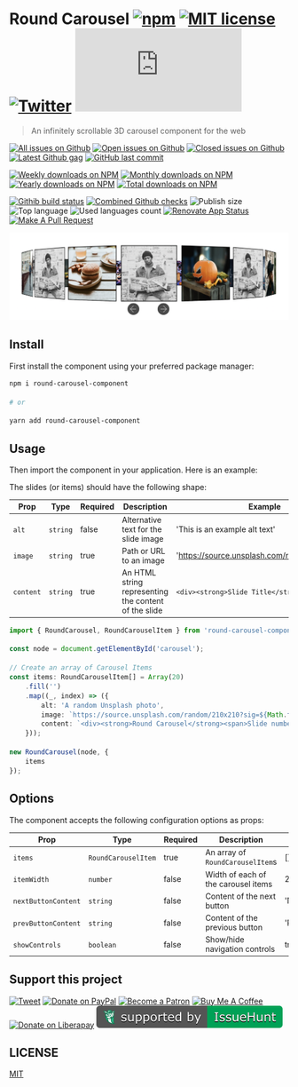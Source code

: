# Round Carousel [![npm][npm-version-img]][npm-version-url] [![MIT license][license-img]][license-url] [![Twitter][twitter-img]][twitter-url] [![Analytics][analytics-img]][analytics-url]

> An infinitely scrollable 3D carousel component for the web

[![All issues on Github][github-issues-img]][github-issues-url]
[![Open issues on Github][github-open-issues-img]][github-open-issues-url]
[![Closed issues on Github][github-closed-issues-img]][github-closed-issues-url]
[![Latest Github gag][github-tag-img]][github-tag-url]
[![GitHub last commit][last-commit-img]][last-commit-url]

[![Weekly downloads on NPM][npm-downloads-weekly-img]][npm-url]
[![Monthly downloads on NPM][npm-downloads-monthly-img]][npm-url]
[![Yearly downloads on NPM][npm-downloads-yearly-img]][npm-url]
[![Total downloads on NPM][npm-downloads-total-img]][npm-url]

[![Githib build status][github-status-img]][github-status-url]
[![Combined Github checks][github-checks-img]][github-checks-url]
![Publish size][publish-size-img]
![Top language][github-top-language-img]
![Used languages count][github-languages-img]
[![Renovate App Status][renovateapp-img]][renovateapp-url]
[![Make A Pull Request][prs-welcome-img]][prs-welcome-url]

![Round Carousel Screenshot](round-carousel.png)

## Install

First install the component using your preferred package manager:

```sh
npm i round-carousel-component

# or

yarn add round-carousel-component
```

## Usage

Then import the component in your application. Here is an example:

The slides (or items) should have the following shape:

| Prop      | Type     | Required | Description                                          | Example                                      |
| --------- | -------- | -------- | ---------------------------------------------------- | -------------------------------------------- |
| `alt`     | `string` | false    | Alternative text for the slide image                 | 'This is an example alt text'                |
| `image`   | `string` | true     | Path or URL to an image                              | 'https://source.unsplash.com/random/210x210' |
| `content` | `string` | true     | An HTML string representing the content of the slide | `<div><strong>Slide Title</strong></div>`    |

```typescript
import { RoundCarousel, RoundCarouselItem } from 'round-carousel-component';

const node = document.getElementById('carousel');

// Create an array of Carousel Items
const items: RoundCarouselItem[] = Array(20)
	.fill('')
	.map((_, index) => ({
		alt: 'A random Unsplash photo',
		image: `https://source.unsplash.com/random/210x210?sig=${Math.floor(Math.random() * 20 * 2)}`,
		content: `<div><strong>Round Carousel</strong><span>Slide number ${index + 1}</span></div>`
	}));

new RoundCarousel(node, {
	items
});
```

## Options

The component accepts the following configuration options as props:

| Prop                | Type                | Required | Description                         | Default    |
| ------------------- | ------------------- | -------- | ----------------------------------- | ---------- |
| `items`             | `RoundCarouselItem` | true     | An array of `RoundCarouselItem`s    | []         |
| `itemWidth`         | `number`            | false    | Width of each of the carousel items | 210        |
| `nextButtonContent` | `string`            | false    | Content of the next button          | 'Next'     |
| `prevButtonContent` | `string`            | false    | Content of the previous button      | 'Previous' |
| `showControls`      | `boolean`           | false    | Show/hide navigation controls       | true       |

## Support this project

[![Tweet][tweet-img]][tweet-url]
[![Donate on PayPal][paypal-img]][paypal-url]
[![Become a Patron][patreon-img]][patreon-url]
[![Buy Me A Coffee][ko-fi-img]][ko-fi-url]
[![Donate on Liberapay][liberapay-img]][liberapay-url]
[![Donate on Issuehunt][issuehunt-img]][issuehunt-url]

## LICENSE

[MIT][license-url]

[npm-version-img]: https://badgen.net/npm/v/round-carousel-component?icon=npm
[npm-version-url]: https://www.npmjs.com/package/round-carousel-component
[license-img]: https://badgen.net/npm/license/round-carousel-component
[license-url]: https://github.com/scriptex/round-carousel-component/blob/master/LICENSE
[twitter-url]: https://twitter.com/scriptexbg
[twitter-img]: https://badgen.net/twitter/follow/scriptexbg?icon=twitter&color=1da1f2&cache=300
[github-tag-img]: https://badgen.net/github/tag/scriptex/round-carousel-component?icon=github
[github-tag-url]: https://github.com/scriptex/round-carousel-component/releases/latest
[github-checks-img]: https://badgen.net/github/checks/scriptex/round-carousel-component?icon=github
[github-checks-url]: https://github.com/scriptex/round-carousel-component
[github-issues-img]: https://badgen.net/github/issues/scriptex/round-carousel-component?icon=github
[github-issues-url]: https://github.com/scriptex/round-carousel-component/issues
[github-open-issues-img]: https://badgen.net/github/open-issues/scriptex/round-carousel-component?icon=github
[github-open-issues-url]: https://github.com/scriptex/round-carousel-component/issues?q=is%3Aopen+is%3Aissue
[github-closed-issues-img]: https://badgen.net/github/closed-issues/scriptex/round-carousel-component?icon=github
[github-closed-issues-url]: https://github.com/scriptex/round-carousel-component/issues?q=is%3Aissue+is%3Aclosed
[last-commit-img]: https://badgen.net/github/last-commit/scriptex/round-carousel-component?icon=github
[last-commit-url]: https://github.com/scriptex/round-carousel-component/commits/master
[analytics-img]: https://ga-beacon.appspot.com/UA-83446952-1/github.com/scriptex/round-carousel-component/README.md
[analytics-url]: https://github.com/scriptex/round-carousel-component/
[npm-downloads-weekly-img]: https://badgen.net/npm/dw/round-carousel-component?icon=npm
[npm-downloads-monthly-img]: https://badgen.net/npm/dm/round-carousel-component?icon=npm
[npm-downloads-yearly-img]: https://badgen.net/npm/dy/round-carousel-component?icon=npm
[npm-downloads-total-img]: https://badgen.net/npm/dt/round-carousel-component?icon=npm
[npm-url]: https://www.npmjs.com/package/round-carousel-component
[tweet-img]: https://img.shields.io/badge/Tweet-Share_this_repository-blue.svg?style=flat-square&logo=twitter&color=38A1F3
[tweet-url]: https://twitter.com/intent/tweet?text=Checkout%20this%20awesome%20software%20project%3A&url=https%3A%2F%2Fgithub.com%2Fscriptex%2Fround-carousel-component&via=scriptexbg&hashtags=software%2Cgithub%2Ccode%2Cawesome
[paypal-img]: https://img.shields.io/badge/Donate-Support_me_on_PayPal-blue.svg?style=flat-square&logo=paypal&color=222d65
[paypal-url]: https://www.paypal.me/scriptex
[patreon-img]: https://img.shields.io/badge/Become_Patron-Support_me_on_Patreon-blue.svg?style=flat-square&logo=patreon&color=e64413
[patreon-url]: https://www.patreon.com/atanas
[ko-fi-img]: https://img.shields.io/badge/Donate-Buy%20me%20a%20coffee-yellow.svg?logo=ko-fi
[ko-fi-url]: https://ko-fi.com/scriptex
[liberapay-img]: https://img.shields.io/liberapay/receives/scriptex.svg?logo=liberapay
[liberapay-url]: https://liberapay.com/scriptex
[issuehunt-img]: https://raw.githubusercontent.com/BoostIO/issuehunt-materials/master/v1/issuehunt-shield-v1.svg
[issuehunt-url]: https://issuehunt.io/r/scriptex/round-carousel-component
[publish-size-img]: https://badgen.net/packagephobia/publish/round-carousel-component
[renovateapp-img]: https://badgen.net/badge/renovate/enabled/green?cache=300
[renovateapp-url]: https://renovatebot.com
[prs-welcome-img]: https://badgen.net/badge/PRs/welcome/green?cache=300
[prs-welcome-url]: https://github.com/scriptex/round-carousel-component/pulls
[github-status-img]: https://badgen.net/github/status/scriptex/round-carousel-component?icon=github
[github-status-url]: https://github.com/scriptex/round-carousel-component/actions/workflows/build.yml
[github-languages-img]: https://img.shields.io/github/languages/count/scriptex/round-carousel-component
[github-top-language-img]: https://img.shields.io/github/languages/top/scriptex/round-carousel-component
